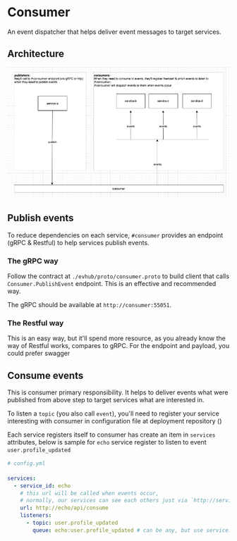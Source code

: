 # Consumer

An event dispatcher that helps deliver event messages to target services.

## Architecture

![architecture](img/architecture.png)

## Publish events

To reduce dependencies on each service, `#consumer` provides an endpoint (gRPC & Restful) to help services publish events.

### The gRPC way

Follow the contract at `./evhub/proto/consumer.proto` to build client that calls `Consumer.PublishEvent` endpoint.
This is an effective and recommended way.

The gRPC should be available at `http://consumer:55051`.

### The Restful way

This is an easy way, but it'll spend more resource, as you already know the way of Restful works, compares to gRPC.
For the endpoint and payload, you could prefer swagger

## Consume events

This is consumer primary responsibility. It helps to deliver events what were published from above step to target services
what are interested in.

To listen a `topic` (you also call `event`), you'll need to register your service interesting with consumer in configuration file
at deployment repository ()

Each service registers itself to consumer has create an item in `services` attributes, below is sample for `echo` service
register to listen to event `user.profile_updated`

```yaml
# config.yml

services:
  - service_id: echo
    # this url will be called when events occur,
    # normally, our services can see each others just via `http://service_name`
    url: http://echo/api/consume
    listeners:
      - topic: user.profile_updated
        queue: echo:user.profile_updated # can be any, but use service:event_name for debugging easily
```

